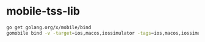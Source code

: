 # mobile-tss-lib

```bash
go get golang.org/x/mobile/bind
gomobile bind -v -target=ios,macos,iossimulator -tags=ios,macos,iossimulator ./tss
```
